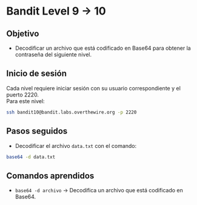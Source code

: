# Bandit Level 9 → 10

## Objetivo
- Decodificar un archivo que está codificado en Base64 para obtener la contraseña del siguiente nivel.


## Inicio de sesión
Cada nivel requiere iniciar sesión con su usuario correspondiente y el puerto 2220.  
Para este nivel:

```bash
ssh bandit10@bandit.labs.overthewire.org -p 2220
```

## Pasos seguidos
- Decodificar el archivo `data.txt` con el comando:
```bash
base64 -d data.txt
```

## Comandos aprendidos
- `base64 -d archivo` → Decodifica un archivo que está codificado en Base64.


